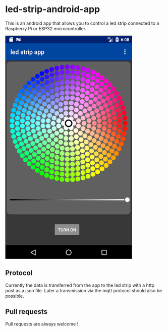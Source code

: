 led-strip-android-app
====================================
This is an android app that allows you to control a led strip connected to a Raspberry Pi or ESP32 microcontroller.

![](demo/demo.png)

Protocol
--------
Currently the data is transferred from the app to the led strip with a http post as a json file.
Later a transmission via the mqtt protocol should also be possible.

Pull requests
--------
Pull requests are always welcome !